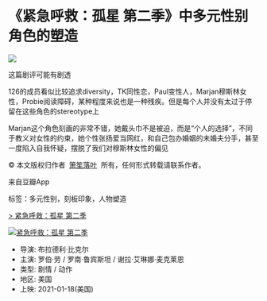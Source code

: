 # 《紧急呼救：孤星 第二季》中多元性别角色的塑造

[![](https://img3.doubanio.com/icon/u190503935-3.jpg)](https://www.douban.com/people/190503935/)

这篇剧评可能有剧透

126的成员看似比较追求diversity，TK同性恋，Paul变性人，Marjan穆斯林女性，Probie阅读障碍，某种程度来说也是一种残疾。但是每个人并没有太过于停留在这些角色的stereotype上

Marjan这个角色刻画的非常不错，她戴头巾不是被迫，而是“个人的选择”，不同于教义对女性的约束，她个性张扬爱当网红，和自己包办婚姻的未婚夫分手，甚至一度陷入自我怀疑，摆脱了我们对穆斯林女性的偏见

© 本文版权归作者  [箫笙落叶](https://www.douban.com/people/190503935/)  所有，任何形式转载请联系作者。

来自豆瓣App

标签：多元性别，刻板印象，人物塑造

[\> 紧急呼救：孤星 第二季](https://movie.douban.com/subject/35031404/)

[![紧急呼救：孤星 第二季](https://img9.doubanio.com/view/photo/s_ratio_poster/public/p2626361185.webp)](https://movie.douban.com/subject/35031404/)

-   导演: 布拉德利·比克尔
-   主演: 罗伯·劳 / 罗南·鲁宾斯坦 / 谢拉·艾琳娜·麦克莱恩
-   类型: 剧情 / 动作 
-   地区: 美国
-   上映: 2021-01-18(美国)
